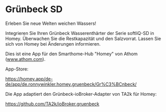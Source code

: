 # Grünbeck SD

Erleben Sie neue Welten weichen Wassers!

Integrieren Sie Ihren Grünbeck Wasserenthärter der Serie softliQ-SD in Homey.
Überwachen Sie die Restkapazität und den Salzvorrat. Lassen Sie sich von Homey bei Änderungen informieren.

Dies ist eine App für den Smarthome-Hub "Homey" von Athom (www.athom.com). 

App-Store: 

https://homey.app/de-de/app/de.ronnywinkler.homey.gruenbeck/Gr%C3%BCnbeck/



Die App adaptiert den Grünbeck-ioBroker-Adapter von TA2k für Homey:

https://github.com/TA2k/ioBroker.gruenbeck
